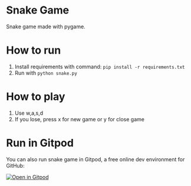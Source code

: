 # Snake Game
Snake game made with pygame.

# How to run
1. Install requirements with command: `pip install -r requirements.txt`
2. Run with `python snake.py`

# How to play
1. Use w,a,s,d 
2. If you lose, press x for new game or y for close game 

# Run in Gitpod

You can also run snake game in Gitpod, a free online dev environment for GitHub:

[![Open in Gitpod](https://gitpod.io/button/open-in-gitpod.svg)](https://gitpod.io/#https://github.com/Milusiia/snake/blob/master/snake.py)